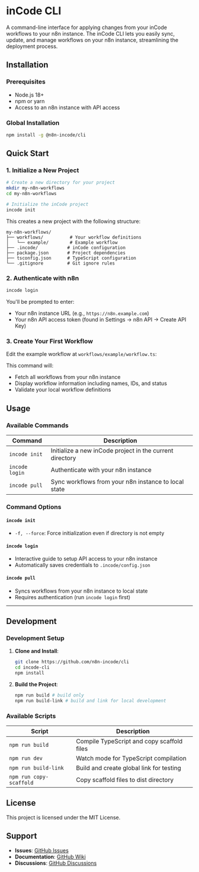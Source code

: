 # inCode CLI

A command-line interface for applying changes from your inCode workflows to your n8n instance. The inCode CLI lets you easily sync, update, and manage workflows on your n8n instance, streamlining the deployment process.

## Installation

### Prerequisites

- Node.js 18+ 
- npm or yarn
- Access to an n8n instance with API access

### Global Installation

```bash
npm install -g @n8n-incode/cli
```

## Quick Start

### 1. Initialize a New Project

```bash
# Create a new directory for your project
mkdir my-n8n-workflows
cd my-n8n-workflows

# Initialize the inCode project
incode init
```

This creates a new project with the following structure:
```
my-n8n-workflows/
├── workflows/          # Your workflow definitions
│   └── example/        # Example workflow
├── .incode/           # inCode configuration
├── package.json       # Project dependencies
├── tsconfig.json      # TypeScript configuration
└── .gitignore         # Git ignore rules
```

### 2. Authenticate with n8n

```bash
incode login
```

You'll be prompted to enter:
- Your n8n instance URL (e.g., `https://n8n.example.com`)
- Your n8n API access token (found in Settings → n8n API → Create API Key)

### 3. Create Your First Workflow

Edit the example workflow at `workflows/example/workflow.ts`:

This command will:
- Fetch all workflows from your n8n instance
- Display workflow information including names, IDs, and status
- Validate your local workflow definitions

## Usage

### Available Commands

| Command | Description |
|---------|-------------|
| `incode init` | Initialize a new inCode project in the current directory |
| `incode login` | Authenticate with your n8n instance |
| `incode pull` | Sync workflows from your n8n instance to local state |

### Command Options

#### `incode init`
- `-f, --force`: Force initialization even if directory is not empty

#### `incode login`
- Interactive guide to setup API access to your n8n instance
- Automatically saves credentials to `.incode/config.json`

#### `incode pull`
- Syncs workflows from your n8n instance to local state
- Requires authentication (run `incode login` first)

---

## Development

### Development Setup

1. **Clone and Install**:
   ```bash
   git clone https://github.com/n8n-incode/cli
   cd incode-cli
   npm install
   ```

2. **Build the Project**:
   ```bash
   npm run build # build only
   npm run build-link # build and link for local development
   ```

### Available Scripts

| Script | Description |
|--------|-------------|
| `npm run build` | Compile TypeScript and copy scaffold files |
| `npm run dev` | Watch mode for TypeScript compilation |
| `npm run build-link` | Build and create global link for testing |
| `npm run copy-scaffold` | Copy scaffold files to dist directory |

## License

This project is licensed under the MIT License.

## Support

- **Issues**: [GitHub Issues](https://github.com/n8n-incode/cli/issues)
- **Documentation**: [GitHub Wiki](https://github.com/n8n-incode/cli/wiki)
- **Discussions**: [GitHub Discussions](https://github.com/n8n-incode/cli/discussions)
